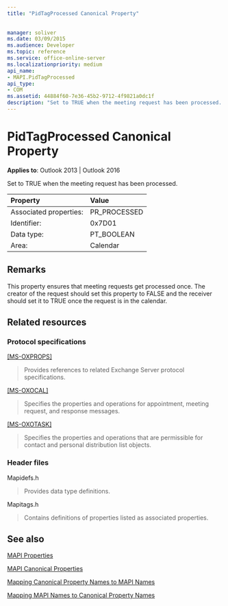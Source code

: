 ```yaml
---
title: "PidTagProcessed Canonical Property"
 
 
manager: soliver
ms.date: 03/09/2015
ms.audience: Developer
ms.topic: reference
ms.service: office-online-server
ms.localizationpriority: medium
api_name:
- MAPI.PidTagProcessed
api_type:
- COM
ms.assetid: 44884f60-7e36-45b2-9712-4f9821a0dc1f
description: "Set to TRUE when the meeting request has been processed. This property ensures that meeting requests get processed once."
---
```


# PidTagProcessed Canonical Property

  
  
**Applies to**: Outlook 2013 | Outlook 2016 
  
Set to TRUE when the meeting request has been processed.
  
|Property |Value |
|:-----|:-----|
|Associated properties:  <br/> |PR_PROCESSED  <br/> |
|Identifier:  <br/> |0x7D01  <br/> |
|Data type:  <br/> |PT_BOOLEAN  <br/> |
|Area:  <br/> |Calendar  <br/> |
   
## Remarks

This property ensures that meeting requests get processed once. The creator of the request should set this property to FALSE and the receiver should set it to TRUE once the request is in the calendar.
  
## Related resources

### Protocol specifications

[[MS-OXPROPS]](https://msdn.microsoft.com/library/f6ab1613-aefe-447d-a49c-18217230b148%28Office.15%29.aspx)
  
> Provides references to related Exchange Server protocol specifications.
    
[[MS-OXOCAL]](https://msdn.microsoft.com/library/09861fde-c8e4-4028-9346-e7c214cfdba1%28Office.15%29.aspx)
  
> Specifies the properties and operations for appointment, meeting request, and response messages.
    
[[MS-OXOTASK]](https://msdn.microsoft.com/library/55600ec0-6195-4730-8436-59c7931ef27e%28Office.15%29.aspx)
  
> Specifies the properties and operations that are permissible for contact and personal distribution list objects.
    
### Header files

Mapidefs.h
  
> Provides data type definitions.
    
Mapitags.h
  
> Contains definitions of properties listed as associated properties.
    
## See also



[MAPI Properties](mapi-properties.md)
  
[MAPI Canonical Properties](mapi-canonical-properties.md)
  
[Mapping Canonical Property Names to MAPI Names](mapping-canonical-property-names-to-mapi-names.md)
  
[Mapping MAPI Names to Canonical Property Names](mapping-mapi-names-to-canonical-property-names.md)

